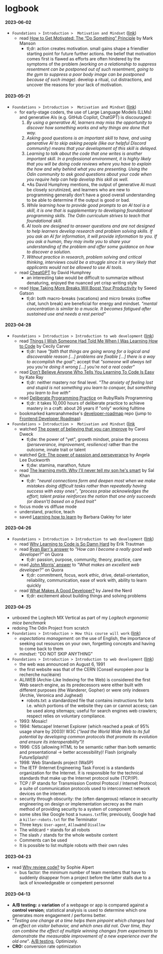 # logbook
#### 2023-06-02
- `Foundations > Introduction >  Motivation and Mindset` ([link](https://www.theodinproject.com/lessons/foundations-motivation-and-mindset))
  - read [How to Get Motivated: The “Do Something” Principle](https://markmanson.net/how-to-get-motivated) by Mark Manson
    - tl;dr: action creates motivation. small gains shape a friendlier starting point for future further actions. the belief that motivation comes first is flawed as efforts are often hindered by the symptoms of the problem *(working on a relationship to suppress resentment can be postponed out of such resentment, going to the gym to suppress a poor body image can be postponed because of such image)*. develop a ritual, cut distractions, and uncover the reasons for your lack of motivation.  

#### 2023-05-21
- `Foundations > Introduction >  Motivation and Mindset` ([link](https://www.theodinproject.com/lessons/foundations-motivation-and-mindset))
  - for early-stage coders, the use of Large Language Models (LLMs) and generative AIs (e.g. GitHub Copilot, ChatGPT) is discouraged:
    1. *By using a generative AI, learners may miss the opportunity to discover how something works and why things are done that way.*
    2. *Asking good questions is an important skill to have, and using generative AI to skip asking people (like our helpful Discord community) means that your development of this skill is delayed.*
    3. *Learning to talk about the code that one writes is another important skill. In a professional environment, it is highly likely that you will be doing code reviews where you have to explain the how and why behind what you are presenting. Using the Odin community to ask good questions about your code when you require help can help develop this skill as well.*
    4. *As David Humphrey mentions, the output of generative AI must be closely scrutinized, and learners who are new to programming generally don’t have a good overall understanding to be able to determine if the output is good or bad.
    5. *While learning how to provide good prompts to an AI tool is a skill, it is one that is supplementary to developing foundational programming skills. The Odin curriculum strives to teach that foundational skill.*
    6. *AI tools are designed to answer questions and are not designed to help learners develop research and problem solving skills. If you ask an AI for information, it will provide information to you. If you ask a human, they may invite you to share your understanding of the problem and offer some guidance on how to discover a solution.*
    7. *Without practice in research, problem solving and critical thinking, interviews could be a struggle since it is very likely that applicants would not be allowed to use AI tools.*
  - read [CheatGPT](https://blog.humphd.org/cheatgpt/) by David Humphrey
    - an interesting take would be difficult to summarize without denaturing, enjoyed the nuanced yet crisp writing style
  - read [How Taking More Breaks Will Boost Your Productivity](https://simpleprogrammer.com/taking-breaks-will-boost-productivity/) by Saeed Gatson
    - tl;dr: both macro-breaks (vacations) and micro breaks (coffee chat, lunch break) are beneficial for energy and mindset. *"mental concentration is similar to a muscle. It becomes fatigued after sustained use and needs a rest period"*

#### 2023-04-28
- `Foundations > Introduction > Introduction to web development` ([link](https://www.theodinproject.com/lessons/foundations-introduction-to-web-development))
  - read [Things I Wish Someone Had Told Me When I Was Learning How to Code](https://www.freecodecamp.org/news/things-i-wish-someone-had-told-me-when-i-was-learning-how-to-code-565fc9dcb329/) by Cecily Carver
    - tl;dr: have *"faith that things are going wrong for a logical and discoverable reason [...] problems are fixable [...] there is a way to accomplish the goal"*; accept that *"someone will always tell you you're doing it wrong [...] you're not a real coder"*
  - read [Don’t Believe Anyone Who Tells You Learning To Code Is Easy](https://techcrunch.com/2014/05/24/dont-believe-anyone-who-tells-you-learning-to-code-is-easy/) by Kate Ray
    - tl;dr: neither mastery nor final level. *"The anxiety of feeling lost and stupid is not something you learn to conquer, but something you learn to live with"*
  - read [Deliberate Programming Practice](https://codequizzes.wordpress.com/2013/04/28/deliberate-programming-practice/) on Ruby/Rails Programming
    - tl;dr: it takes 10,000 hours of deliberate practice to achieve mastery in a craft: about 26 years if "only" working fulltime
  - bookmarked kamranahmedse's [developer-roadmap](https://github.com/kamranahmedse/developer-roadmap) repo (jump to [Frontend Developer Roadmap](https://roadmap.sh/frontend))
- `Foundations > Introduction >  Motivation and Mindset` ([link]([https://www.theodinproject.com/lessons/foundations-introduction-to-web-developmen](https://www.theodinproject.com/lessons/foundations-motivation-and-mindset))
  - watched [The power of believing that you can improve](https://www.ted.com/talks/carol_dweck_the_power_of_believing_that_you_can_improve?) by Carol Dweck
    - tl;dw: the power of "yet", growth mindset, praise the process *(perseverance, improvement, resilience)* rather than the outcome, innate trait or talent
  - watched [Grit: The power of passion and perseverance](https://www.ted.com/talks/angela_lee_duckworth_grit_the_power_of_passion_and_perseverance/c) by Angela Lee Duckworth
    - tl;dw: stamina, marathon, future
  - read [The learning myth: Why I'll never tell my son he's smart](https://www.khanacademy.org/college-careers-more/talks-and-interviews/talks-and-interviews-unit/conversations-with-sal/a/the-learning-myth-why-ill-never-tell-my-son-hes-smart) by Sal Khan
    - tl;dr: *"neural connections form and deepen most when we make mistakes doing difficult tasks rather than repeatedly having success with easy ones"*, *"process praise acknowledges the effort; talent praise reinforces the notion that one only succeeds (or doesn’t) based on a fixed trait"*
  - focus mode vs diffuse mode
  - understand, practice, teach
  - saved [Learning how to learn](https://www.coursera.org/learn/learning-how-to-learn?action=enroll) by Barbara Oakley for later
  
#### 2023-04-26
- `Foundations > Introduction > Introduction to web development` ([link](https://www.theodinproject.com/lessons/foundations-introduction-to-web-development))
  - read [Why Learning to Code is So Damn Hard](https://www.thinkful.com/blog/why-learning-to-code-is-so-damn-hard/) by Erik Trautman
  - read [Ryan Barr's answer](https://www.quora.com/Computer-Programming/How-can-I-become-a-really-good-web-developer-starting-from-now-at-age-20-before-age-25) to *"How can I become a really good web developer?"* on Quora
    - tl;dr: passion, purpose, community, theory, practice, care
  - read [John Morris' answer](https://www.quora.com/What-makes-an-excellent-web-developer-What-qualities-do-people-look-for-in-their-staff-consultants-and-freelance-contractors-when-they-hire-a-web-developer-to-build-a-Web-site) to *"What makes an excellent web developer?"* on Quora 
    - tl;dr: commitment, focus, work ethic, drive, detail-orientation, reliability, communication, ease of work with, ability to learn quickly
  - read [What Makes A Good Developer?](http://jaredthenerd.com/2013/05/What-Makes-A-Good-Developer/) by Jared the Nerd
    - tl;dr: excitement about building things and solving problems

#### 2023-04-25
- unboxed the Logitech MX Vertical as part of my *Logitech ergonomic mice benchmark*
- redoing The Odin Project from scratch
- `Foundations > Introduction > How this course will work` ([link](https://www.theodinproject.com/lessons/foundations-how-this-course-will-work))
  - *expectations management*: on the use of English, the importance of seeking out resources on your own, forgetting concepts and having to come back to them
  - *mindset:* "DO NOT SKIP ANYTHING"
- `Foundations > Introduction > Introduction to web development` ([link](https://www.theodinproject.com/lessons/foundations-introduction-to-web-development))
  - the web was announced on August 6, 1991
  - the first website was that of the CERN (Conseil européen pour la recherche nucléaire)
  - ALIWEB (Archie-Like Indexing for the Web) is considered the first Web search engine, as its predecessors were either built with different purposes (the Wanderer, Gopher) or were only indexers (Archie, Veronica and Jughead)
    - robots.txt: a standardized file that contains instructions for bots i.e. which portions of the website they can or cannot access; can be used along sitemaps; useful for search engines web crawlers; respect relies on voluntary compliance.
  - 1993: Mosaic!
  - 1994: Netscape! Internet Explorer (which reached a peak of 95% usage share by 2003)! W3C (*"lead the World Wide Web to its full potential by developing common protocols that promote its evolution and ensure its interoperability"*)!
  - 1996: CSS (allowing HTML to be semantic rather than both semantic and presentational -> better accessibility)! Flash (originally FutureSplash)!
  - 1998: Web Standards project (WaSP)
  - The IETF (Internet Engineering Task Force) is a standards organization for the Internet. It is responsible for the technical standards that make up the Internet protocol suite (TCP/IP).
  - TCP / IP stands for Transmission Control Protocol / Internet Protocol; a suite of communication protocols used to interconnect network devices on the internet.
  - security through obscurity: the (often dangerous) reliance in security engineering on design or implementation secrecy as the main method of providing security to a system of component
  - some sites like Google host a `humans.txt`file; previously, Google had a `killer-robots.txt` for the Terminator
  - Three keys: `User-agent`, `Allow`and `Disallow`
  - The wildcard `*` stands for all robots
  - The slash `/` stands for the whole website content
  - Comments can be used
  - It is possible to list multiple robots with their own rules

#### 2023-04-23
- read [Why review code?](https://sophiebits.com/2018/12/25/why-review-code.html) by Sophie Alpert
  - bus factor: the minimum number of team members that have to suddenly disappear from a project before the latter stalls due to a lack of knowledgeable or competent personnel

#### 2023-04-13
- **A/B testing:** a **variation** of a webpage or app is compared against a **control version**; statistical analysis is used to determine which one generates more engagement / performs better.
- "*Testing one change at a time helps them pinpoint which changes had an effect on visitor behavior, and which ones did not. Over time, they can combine the effect of multiple winning changes from experiments to demonstrate the measurable improvement of a new experience over the old one*". [A/B testing](https://www.optimizely.com/optimization-glossary/ab-testing/), Optimizely.
- **CRO:** conversion rate optimization
